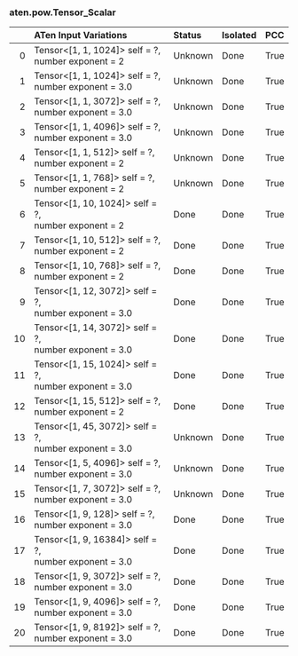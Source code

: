 ### aten.pow.Tensor_Scalar
|    | ATen Input Variations                                    | Status   | Isolated   | PCC   |
|---:|:---------------------------------------------------------|:---------|:-----------|:------|
|  0 | Tensor<[1, 1, 1024]> self = ?,<br>number exponent = 2    | Unknown  | Done       | True  |
|  1 | Tensor<[1, 1, 1024]> self = ?,<br>number exponent = 3.0  | Unknown  | Done       | True  |
|  2 | Tensor<[1, 1, 3072]> self = ?,<br>number exponent = 3.0  | Unknown  | Done       | True  |
|  3 | Tensor<[1, 1, 4096]> self = ?,<br>number exponent = 3.0  | Unknown  | Done       | True  |
|  4 | Tensor<[1, 1, 512]> self = ?,<br>number exponent = 2     | Unknown  | Done       | True  |
|  5 | Tensor<[1, 1, 768]> self = ?,<br>number exponent = 2     | Unknown  | Done       | True  |
|  6 | Tensor<[1, 10, 1024]> self = ?,<br>number exponent = 2   | Done     | Done       | True  |
|  7 | Tensor<[1, 10, 512]> self = ?,<br>number exponent = 2    | Done     | Done       | True  |
|  8 | Tensor<[1, 10, 768]> self = ?,<br>number exponent = 2    | Done     | Done       | True  |
|  9 | Tensor<[1, 12, 3072]> self = ?,<br>number exponent = 3.0 | Done     | Done       | True  |
| 10 | Tensor<[1, 14, 3072]> self = ?,<br>number exponent = 3.0 | Done     | Done       | True  |
| 11 | Tensor<[1, 15, 1024]> self = ?,<br>number exponent = 3.0 | Done     | Done       | True  |
| 12 | Tensor<[1, 15, 512]> self = ?,<br>number exponent = 2    | Done     | Done       | True  |
| 13 | Tensor<[1, 45, 3072]> self = ?,<br>number exponent = 3.0 | Unknown  | Done       | True  |
| 14 | Tensor<[1, 5, 4096]> self = ?,<br>number exponent = 3.0  | Unknown  | Done       | True  |
| 15 | Tensor<[1, 7, 3072]> self = ?,<br>number exponent = 3.0  | Unknown  | Done       | True  |
| 16 | Tensor<[1, 9, 128]> self = ?,<br>number exponent = 3.0   | Done     | Done       | True  |
| 17 | Tensor<[1, 9, 16384]> self = ?,<br>number exponent = 3.0 | Done     | Done       | True  |
| 18 | Tensor<[1, 9, 3072]> self = ?,<br>number exponent = 3.0  | Done     | Done       | True  |
| 19 | Tensor<[1, 9, 4096]> self = ?,<br>number exponent = 3.0  | Done     | Done       | True  |
| 20 | Tensor<[1, 9, 8192]> self = ?,<br>number exponent = 3.0  | Done     | Done       | True  |

